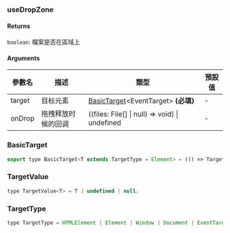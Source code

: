 ### useDropZone

#### Returns
`boolean`: 檔案是否在區域上

#### Arguments
|參數名|描述|類型|預設值|
|---|---|---|---|
|target|目标元素|[BasicTarget](#BasicTarget)&lt;EventTarget&gt;  **(必填)**|-|
|onDrop|拖拽释放时候的回调|((files: File[] \| null) => void) \| undefined |-|

### BasicTarget

```js
export type BasicTarget<T extends TargetType = Element> = (() => TargetValue<T>) | TargetValue<T> | MutableRefObject<TargetValue<T>>;
```

### TargetValue

```js
type TargetValue<T> = T | undefined | null;
```

### TargetType

```js
type TargetType = HTMLElement | Element | Window | Document | EventTarget;
```